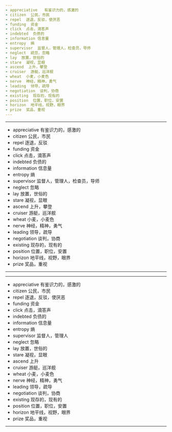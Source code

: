 ```yaml
---
- appreciative   有鉴识力的，感激的
- citizen  公民，市民
- repel  逐退，反驳，使厌恶
- funding  资金
- click  点击，滴答声
- indebted  负债的
- information 信息量
- entropy  熵
- supervisor  监督人，管理人，检查员，导师
- neglect  疏忽，忽略
- lay  放置，世俗的
- stare  凝视，显眼
- ascend  上升，攀登
- cruiser  游艇，巡洋舰
- wheat  小麦，小麦色
- nerve  神经，精神，勇气
- leading  领导，疏导
- negotiation  谈判，协商
- existing  现存的，现有的
- position  位置，职位，安置
- horizon  地平线，视野，眼界
- prize  奖品，重视
---
```


---
- appreciative  有鉴识力的，感激的
- citizen  公民，市民
- repel  逐退，反驳
- funding  资金
- click  点击，滴答声
- indebted  负债的
- information  信息量
- entropy  熵
- supervisor  监督人，管理人，检查员，导师
- neglect  忽略
- lay  放置，世俗的
- stare  凝视，显眼
- ascend  上升，攀登
- cruiser  游艇，巡洋舰
- wheat 小麦，小麦色
- nerve  神经，精神，勇气
- leading  领导，疏导
- negotiation  谈判，协商
- existing  现存的，现有的
- position  位置，职位，安置
- horizon  地平线，视野，眼界
- prize  奖品，重视
---

---
- appreciative  有鉴识力的，感激的
- citizen  公民，市民
- repel  逐退，反驳，使厌恶
- funding  资金
- click  点击，滴答声
- indebted  负债的
- information  信息量
- entropy  熵
- supervisor  监督人，管理人
- neglect  忽略
- lay  放置，世俗的
- stare  凝视，显眼
- ascend  上升
- cruiser  游艇，巡洋舰
- wheat  小麦，小麦色
- nerve  神经，精神，勇气
- leading  领导，疏导
- negotiation  谈判，协商
- existing  现存的，现有的
- position  位置，职位，安置
- horizon  地平线，视野，眼界
- prize  奖品，重视
---